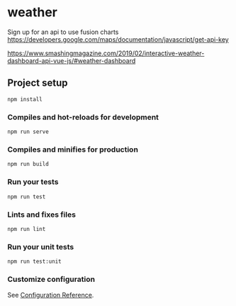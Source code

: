 # weather

Sign up for an api to use fusion charts
https://developers.google.com/maps/documentation/javascript/get-api-key

https://www.smashingmagazine.com/2019/02/interactive-weather-dashboard-api-vue-js/#weather-dashboard

## Project setup
```
npm install
```

### Compiles and hot-reloads for development
```
npm run serve
```

### Compiles and minifies for production
```
npm run build
```

### Run your tests
```
npm run test
```

### Lints and fixes files
```
npm run lint
```

### Run your unit tests
```
npm run test:unit
```

### Customize configuration
See [Configuration Reference](https://cli.vuejs.org/config/).
